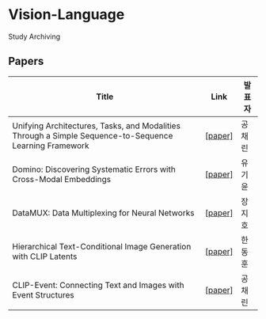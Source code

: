 # Vision-Language
Study Archiving

## Papers


Title | Link | 발표자
-- | ----- | ---------- 
Unifying Architectures, Tasks, and Modalities Through a Simple Sequence-to-Sequence Learning Framework | [[paper]](https://arxiv.org/abs/2202.03052) | 공채린
Domino: Discovering Systematic Errors with Cross-Modal Embeddings | [[paper]](https://openreview.net/forum?id=FPCMqjI0jXN) | 유기윤
DataMUX: Data Multiplexing for Neural Networks | [[paper]](https://arxiv.org/abs/2202.09318) | 장지호
Hierarchical Text-Conditional Image Generation with CLIP Latents | [[paper]](https://arxiv.org/abs/2204.06125) | 한동훈
CLIP-Event: Connecting Text and Images with Event Structures | [[paper]](https://arxiv.org/abs/2201.05078) | 공채린
